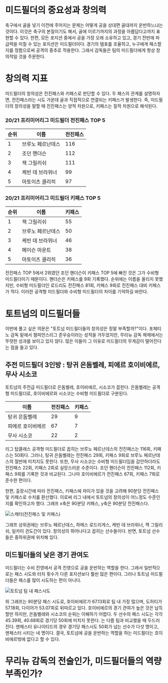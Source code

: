 # 미드필더의 중요성과 창의력 
 축구에서 골을 넣기 이전에 주어지는 문제는 어떻게 공을 상대편 골대까지 운반하느냐는 것이다. 이것은 축구의 본질이기도 해서, 골에 이르기까지의 과정을 아릅답다고까지 표현할 수 있다. 한편, 모든 포지션 중에서 공을 가장 오래 소유하고 있고, 경기 전반에 파급력을 미칠 수 있는 포지션은 미드필더이다. 경기의 템포를 조율하고, 누구에게 패스할 지를 정함으로써 공격의 중추로 작용한다. 그래서 감독들은 팀의 미드필더에게 항상 창의적일 것을 주문한다. 
 
# 창의력 지표 
 미드필더의 창의성은 전진패스와 키패스로 판단할 수 있다. 두 패스의 관계를 설명하자면, 전진패스라는 시도 가운데 골과 직접적으로 연결되는 키패스가 발생한다. 즉, 미드필더의 창의성을 말할 때 전진패스는 양적 차원으로, 키패스는 질적 차원으로 해석된다. 

### 20/21 프리미어리그 미드필더 전진패스 TOP 5
 순위|이름|전진패스
 -----|-----|-----
 1|브루노 페르난데스|116
 2|조던 핸더슨|112
 3|잭 그릴리쉬|111
 4|케빈 데 브라위너|99
 5|마토이츠 클리히|97
 
### 20/21 프리미어리그 미드필더 키패스 TOP 5 
 순위|이름|키패스
 -----|-----|-----
 1|잭 그릴리쉬|55
 2|브루노 페르난데스|50
 3|케빈 데 브라위너|46
 4|메이슨 마운트|38
 5|마토이츠 클리히|36

 전진패스 TOP 5에서 2위였던 조던 핸더슨이 키패스 TOP 5에 빠진 것은 그가 수비형 미드필더이기 때문이다. 핸더슨은 키패스를 9회 기록했다. 순위에는 이름을 올리지 못했지만, 수비형 미드필더인 로드리도 전진패스 81회, 키패스 9회로 전진패스 대비 키패스가 적다. 이러한 공격형 미드필더와 수비형 미드필더의 차이를 기억하길 바란다. 
 
# 토트넘의 미드필더들 
 이번에 풀고 싶은 의문은 "토트넘 미드필더들의 창의성은 정말 부족할까?"이다. 포체티노 감독 밑에서 챔피언스리그 준우승이라는 성적을 거두었지만, 무리뉴 감독 체제에서는 뚜렷한 성과를 보이고 있지 않다. 많은 이들이 그 이유로 미드필더의 무게감이 떨어진다는 점을 들고 있다. 
 
## 주전 미드필더 3인방 : 탕귀 은돔벨레, 피에르 호이비에르, 무사 시소코
 토트넘의 주전급 미드필더로 은돔벨레, 호이비에르, 시소코가 꼽힌다. 은돔벨레는 공격형 미드필더로, 호이비에르와 시소코는 수비형 미드필더로 구분된다.  

이름|전진패스|키패스
-----|-----|-----
탕귀 은돔벨레|29|9
피에르 호이비에르|67|7
무사 시소코|22|2

 리그 탑클래스 공격형 미드필더로 꼽히는 브루노 페르난데스의 전진패스는 116회, 키패스는 50회다. 그러나, 탕귀 은돔벨레는 전진패스 29회, 키패스 9회로 브루노 페르난데스의 절반에 미치지도 못한다. 또한, 무사 시소코는 수비형 미드필더임을 감안하더라도 전진패스 22회, 키패스 2회로 실망스러운 수준이다. 조던 핸더슨이 전진패스 112회, 키패스 9회를 기록한 것과 비교된다. 그나마 호이비에르가 전진패스 67회, 키패스 7회로 준수한 편이다. 
 
 한편, 출장시간에 따라 전진패스, 키패스에 차이가 있을 것을 고려해 90분당 전진패스 및 키패스로 수치를 환산했다. 이로써 리그 내에서 토트넘의 창의성이 어느정도 수준인지를 확인하고자 했다. 그래프 x축은 90분당 키패스, y축은 90분당 전진패스다. 
 
![스캐터(전진패스 및 키패스)](https://user-images.githubusercontent.com/75112520/103747763-7b35fa80-5046-11eb-8e22-a27ffce4e58c.png)

 그래프 상위권에는 브루노 페르난데스, 하메스 로드리게스, 케빈 데 브라위너, 잭 그릴리쉬, 일카이 귄도간이 있다. 창의성의 뛰어나다고 꼽히는 선수들이다. 반면, 토트넘 선수들은 중하위권에 위치해 있다. 


## 미드필더들의 낮은 경기 관여도
 미드필더는 수비 진영에서 공격 진영으로 공을 운반하는 역할을 한다. 그래서 일반적으로는 패스 시도와 터치 횟수가 다른 포지션보다 훨씬 많은 편이다. 그러나 토트넘 미드필더들은 패스를 많이 시도하는 편이 아니다. 

![토트넘 팀 내 패스시도](https://user-images.githubusercontent.com/75112520/103749670-234cc300-5049-11eb-9afc-afcc6e77f75b.png)

 위 그래프는 90분당 패스 시도로, 호이비에르가 67.13회로 팀 내 가장 많으며, 도허티가 57.18회, 다이어가 53.07회로 뒤따르고 있다. 호이비에르의 경기 관여가 높은 것은 납득할만 하지만, 은돔벨레와 시소코의 순위는 이해하기 어렵다. 두 선수의 패스 시도는 각각 45.39회, 40.68회로 경기당 50회에 미치지 못한다. 는 다름 팀과 비교했을 때 두드러진다. 맨체스터 유나이티드의 경우 경기당 패스시도 50회가 넘는 선수가 다섯 명이고, 맨체스터 시티는 네 명이다. 결국, 토트넘에 공을 운반하는 역할을 하는 미드필더는 호이비에르밖에 없다고 할 수 있다. 
 
 
# 무리뉴 감독의 전술인가, 미드필더들의 역량 부족인가? 

 
